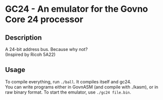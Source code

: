 # GC24 - An emulator for the Govno Core 24 processor

## Description
A 24-bit address bus. Because why not?\
(Inspired by Ricoh 5A22)

## Usage
To compile everything, run `./ball`. It compiles itself and gc24.\
You can write programs either in GovnASM (and compile with ./kasm), or
in raw binary format.
To start the emulator, use `./gc24 file.bin`.
